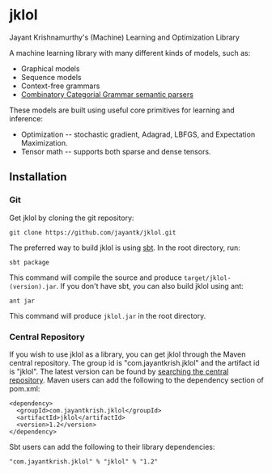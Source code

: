 # jklol
Jayant Krishnamurthy's (Machine) Learning and Optimization Library

A machine learning library with many different kinds of models, such as:

* Graphical models
* Sequence models
* Context-free grammars
* <a href="src/com/jayantkrish/jklol/ccg">Combinatory Categorial Grammar semantic parsers</a>

These models are built using useful core primitives for learning and
inference:

* Optimization -- stochastic gradient, Adagrad, LBFGS, and Expectation Maximization.
* Tensor math -- supports both sparse and dense tensors.

## Installation

### Git 

Get jklol by cloning the git repository:

    git clone https://github.com/jayantk/jklol.git

The preferred way to build jklol is using <a
href="http://www.scala-sbt.org/">sbt</a>. In the root directory, run:

    sbt package

This command will compile the source and produce
`target/jklol-(version).jar`. If you don't have sbt, you can also build jklol using ant:

    ant jar

This command will produce `jklol.jar` in the root directory.

### Central Repository

If you wish to use jklol as a library, you can get jklol through the
Maven central repository. The group id is "com.jayantkrish.jklol" and
the artifact id is "jklol". The latest version can be found by <a
href="https://search.maven.org/#search%7Cga%7C1%7Cg%3A%22com.jayantkrish.jklol%22%20AND%20a%3A%22jklol%22">searching
the central repository</a>. Maven users can add the following to the
dependency section of pom.xml:

    <dependency>
	  <groupId>com.jayantkrish.jklol</groupId>
      <artifactId>jklol</artifactId>
      <version>1.2</version>
	</dependency>

Sbt users can add the following to their library dependencies:

	"com.jayantkrish.jklol" % "jklol" % "1.2"

